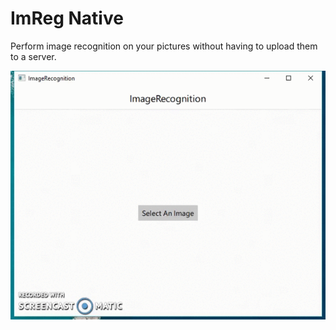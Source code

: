 ImReg Native
======

Perform image recognition on your pictures without having to upload them to a server.

![Demo](https://raw.githubusercontent.com/k3karthic/imreg-native/master/demo/visreg-native-demo.gif)
